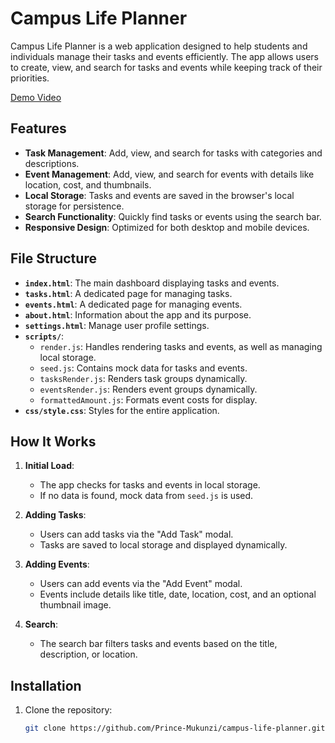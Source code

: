 # Campus Life Planner

Campus Life Planner is a web application designed to help students and individuals manage their tasks and events efficiently. The app allows users to create, view, and search for tasks and events while keeping track of their priorities.

[Demo Video](https://www.loom.com/share/9631feb62058441291edd939657193c4?sid=d67f03e0-f7ef-477f-98cc-aedf0abafb65)

## Features

- **Task Management**: Add, view, and search for tasks with categories and descriptions.
- **Event Management**: Add, view, and search for events with details like location, cost, and thumbnails.
- **Local Storage**: Tasks and events are saved in the browser's local storage for persistence.
- **Search Functionality**: Quickly find tasks or events using the search bar.
- **Responsive Design**: Optimized for both desktop and mobile devices.

## File Structure

- **`index.html`**: The main dashboard displaying tasks and events.
- **`tasks.html`**: A dedicated page for managing tasks.
- **`events.html`**: A dedicated page for managing events.
- **`about.html`**: Information about the app and its purpose.
- **`settings.html`**: Manage user profile settings.
- **`scripts/`**:
  - `render.js`: Handles rendering tasks and events, as well as managing local storage.
  - `seed.js`: Contains mock data for tasks and events.
  - `tasksRender.js`: Renders task groups dynamically.
  - `eventsRender.js`: Renders event groups dynamically.
  - `formattedAmount.js`: Formats event costs for display.
- **`css/style.css`**: Styles for the entire application.

## How It Works

1. **Initial Load**:

   - The app checks for tasks and events in local storage.
   - If no data is found, mock data from `seed.js` is used.

2. **Adding Tasks**:

   - Users can add tasks via the "Add Task" modal.
   - Tasks are saved to local storage and displayed dynamically.

3. **Adding Events**:

   - Users can add events via the "Add Event" modal.
   - Events include details like title, date, location, cost, and an optional thumbnail image.

4. **Search**:
   - The search bar filters tasks and events based on the title, description, or location.

## Installation

1. Clone the repository:
   ```bash
   git clone https://github.com/Prince-Mukunzi/campus-life-planner.git
   ```
